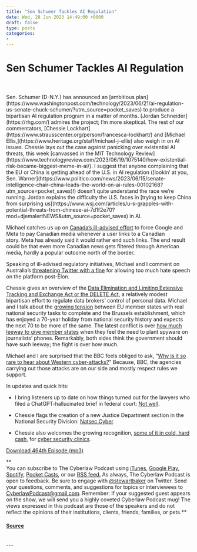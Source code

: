 ```yaml
---
title: "Sen Schumer Tackles AI Regulation"
date: Wed, 28 Jun 2023 14:49:00 +0000
draft: false
type: posts
categories: 
- 
---
```

# Sen Schumer Tackles AI Regulation

<br/>

<br/>
Sen. Schumer (D-N.Y.) has announced an [ambitious plan](https://www.washingtonpost.com/technology/2023/06/21/ai-regulation-us-senate-chuck-schumer/?utm_source=pocket_saves) to produce a bipartisan AI regulation program in a matter of months. [Jordan Schneider](https://rhg.com/) admires the project; I’m more skeptical. The rest of our commentators, [Chessie Lockhart](https://www.strausscenter.org/person/francesca-lockhart/) and [Michael Ellis,](https://www.heritage.org/staff/michael-j-ellis) also weigh in on AI issues. Chessie lays out the case against panicking over existential AI threats, this week [canvassed in the MIT Technology Review](https://www.technologyreview.com/2023/06/19/1075140/how-existential-risk-became-biggest-meme-in-ai/). I suggest that anyone complaining that the EU or China is getting ahead of the U.S. in AI regulation ([lookin’ at you, Sen. Warner](https://www.politico.com/news/2023/06/15/senate-intelligence-chair-china-leads-the-world-on-ai-rules-00102168?utm_source=pocket_saves)!) doesn’t quite understand the race we’re running. Jordan explains the difficulty the U.S. faces in [trying to keep China from surprising us](https://www.wsj.com/articles/u-s-grapples-with-potential-threats-from-chinese-ai-7d1f2e70?mod=djemalertNEWS&utm_source=pocket_saves) in AI.

Michael catches us up on [Canada’s ill-advised effort](https://nationalpost.com/news/politics/showdown-looming-as-online-news-bill-is-about-to-become-law) to force Google and Meta to pay Canadian media whenever a user links to a Canadian story. Meta has already said it would rather end such links. The end result could be that even more Canadian news gets filtered through American media, hardly a popular outcome north of the border.

Speaking of ill-advised regulatory initiatives, Michael and I comment on Australia’s [threatening Twitter with a fine](https://www.washingtonpost.com/world/2023/06/22/australia-elon-musk-twitter-hate/?utm_source=pocket_saves) for allowing too much hate speech on the platform post-Elon.  

Chessie gives an overview of the [Data Elimination and Limiting Extensive Tracking and Exchange Act or the DELETE Act](https://therecord.media/delete-act-reintroduced-congress-data-brokers), a relatively modest bipartisan effort to regulate data brokers’ control of personal data. Michael and I talk about the [growing tension](https://therecord.media/delete-act-reintroduced-congress-data-brokers) between EU member states with real national security tasks to complete and the Brussels establishment, which has enjoyed a 70-year holiday from national security history and expects the next 70 to be more of the same. The latest conflict is over [how much leeway to give member states](https://therecord.media/european-council-agrees-on-reduced-journalist-protections) when they feel the need to plant spyware on journalists’ phones. Remarkably, both sides think the government should have such leeway; the fight is over how much.  

Michael and I are surprised that the BBC feels obliged to ask, “[Why is it so rare to hear about Western cyber-attacks?](https://www.bbc.com/news/technology-65977742)” Because, BBC, the agencies carrying out those attacks are on our side and mostly respect rules we support.

In updates and quick hits:

-   I bring listeners up to date on how things turned out for the lawyers who filed a ChatGPT-hallucinated brief in federal court: [Not well](https://www.law360.com/technology/articles/1691963?nl_pk=ba937d35-603d-43df-b094-ca4dcdcccf39&nlaidx=0&nlsidx=0&utm_source=pocket_saves). 
    
-   Chessie flags the creation of a new Justice Department section in the National Security Division: [Natsec Cyber](https://therecord.media/doj-national-security-division-new-cybercrimes-section)
    
-   Chessie also welcomes the growing recognition, [some of it in cold, hard cash](https://urldefense.com/v3/__https:/www.axios.com/2023/06/23/google-cybersecurity-clinics-20m-investment__;!!ApXA7kLm!yiS3lWc_uj93P-lE0PB_O_hh4vXIAvVzNTT_YBF-eoFWxG9i7udNt0mWc0THay-mGFi8sEkLR_fKGSkzNw6NUuoNUD9mwQcwrw$), for [cyber security clinics](https://urldefense.com/v3/__https:/www.wired.com/story/ut-austin-cybersecurity-clinic-311/__;!!ApXA7kLm!yiS3lWc_uj93P-lE0PB_O_hh4vXIAvVzNTT_YBF-eoFWxG9i7udNt0mWc0THay-mGFi8sEkLR_fKGSkzNw6NUuoNUD-D6XR9ig$). 
    

[Download 464th Episode (mp3)](https://www.steptoe.com/podcasts/TheCyberlawPodcast-464.mp3)

**  
You can subscribe to The Cyberlaw Podcast using [iTunes](https://itunes.apple.com/us/podcast/steptoe-cyberlaw-podcast/id830593115?mt=2), [Google Play](https://play.google.com/music/listen#/ps/Ikx2d2ncjvw6zuoq3zh4qp2i7qu), [Spotify](https://open.spotify.com/show/3Co2wdTUaZr4Xqnlxs4soG), [Pocket Casts](http://pcasts.in/steptoe), or our [RSS feed.](http://www.steptoe.com/feed-Cyberlaw.rss) As always, The Cyberlaw Podcast is open to feedback. Be sure to engage with [@stewartbaker](https://twitter.com/stewartbaker) on Twitter. Send your questions, comments, and suggestions for topics or interviewees to [CyberlawPodcast@gmail.com](mailto:CyberlawPodcast@gmail.com). Remember: If your suggested guest appears on the show, we will send you a highly coveted Cyberlaw Podcast mug! The views expressed in this podcast are those of the speakers and do not reflect the opinions of their institutions, clients, friends, families, or pets.**

#### [Source](https://sites.libsyn.com/52286/sen-schumer-tackles-ai-regulation)

<br/>
---
